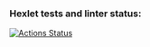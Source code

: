 ### Hexlet tests and linter status:
[![Actions Status](https://github.com/sukhorukovmv/algorithms-project-69/actions/workflows/hexlet-check.yml/badge.svg)](https://github.com/sukhorukovmv/algorithms-project-69/actions)